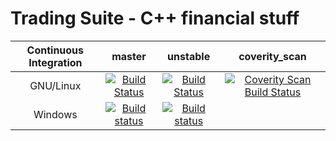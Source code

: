 Trading Suite - C++ financial stuff
===================================================

| Continuous Integration |                                                                                      master                                                                                     |                                                                                       unstable                                                                                      | coverity_scan |
|:----------------------:|:-------------------------------------------------------------------------------------------------------------------------------------------------------------------------------:|:-----------------------------------------------------------------------------------------------------------------------------------------------------------------------------------:|:-------------:|
| GNU/Linux              |                      [![Build Status](https://travis-ci.org/RichardDally/TradingSuite.svg?branch=master)](https://travis-ci.org/RichardDally/TradingSuite)                      |                                             [![Build Status](https://travis-ci.org/RichardDally/TradingSuite.svg?branch=unstable)](https://travis-ci.org/RichardDally/TradingSuite) | <a href="https://scan.coverity.com/projects/RichardDally-tradingsuite"><img alt="Coverity Scan Build Status" src="https://scan.coverity.com/projects/RichardDally-tradingsuite/badge.svg"/></a>       |
| Windows                | [![Build status](https://ci.appveyor.com/api/projects/status/894s1rj80gy4qlwn/branch/master?svg=true)](https://ci.appveyor.com/project/RichardDally/tradingsuite/branch/master) | [![Build status](https://ci.appveyor.com/api/projects/status/894s1rj80gy4qlwn/branch/unstable?svg=true)](https://ci.appveyor.com/project/RichardDally/tradingsuite/branch/unstable) |               |
